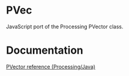 # PVec
JavaScript port of the Processing PVector class.

# Documentation
[PVector reference (Processing/Java)](https://processing.org/reference/PVector.html)
